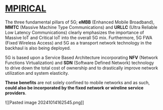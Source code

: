 # [MPIRICAL](https://www.mpirical.com/blog/wireline-access-in-5g)
The three fundamental pillars of 5G; **eMBB** (Enhanced Mobile Broadband), **MMTC** (Massive Machine Type Communications) and **URLLC** (Ultra Reliable Low Latency Communications) clearly emphasizes the importance of Massive IoT and Critical IoT into the overall 5G mix. Furthermore, 5G FWA (Fixed Wireless Access) and 5G as a transport network technology in the backhaul is also being deployed.

5G is based upon a Service Based Architecture incorporating **NFV** (Network Functions Virtualization) and **SDN** (Software Defined Network) technology to drive down the total cost of ownership and to drastically improve network utilization and system elasticity.

**These benefits** are not solely confined to mobile networks and as such, **could also be incorporated by the fixed network or wireline service providers**.

![[Pasted image 20241014162545.png]]